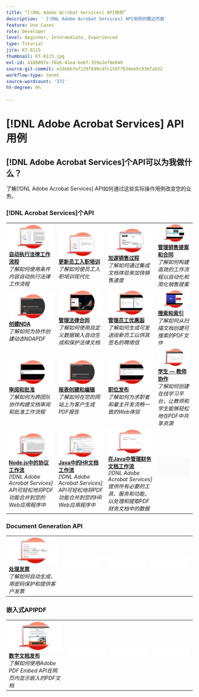 ```yaml
---
title: “[!DNL Adobe Acrobat Services] API用例”
description: ' [!DNL Adobe Acrobat Services] API用例的概述页面'
feature: Use Cases
role: Developer
level: Beginner, Intermediate, Experienced
type: Tutorial
jira: KT-8115
thumbnail: KT-8115.jpg
exl-id: 4188897e-f6e6-41ea-be6f-359a3ef0e040
source-git-commit: e2debb7ef139f890cdfc158f7634ee5c836fab32
workflow-type: tm+mt
source-wordcount: '371'
ht-degree: 0%

---
```


# [!DNL Adobe Acrobat Services] API用例

## [!DNL Adobe Acrobat Services]个API可以为我做什么？

了解[!DNL Adobe Acrobat Services] API如何通过这些实际操作用例改变您的业务。

### [!DNL Acrobat Services]个API

<table style="table-layout:fixed">
<tr>
  <td>
    <a href="automatelegalworkflows.md">
      <img alt="自动化法律工作流程" src="assets/automatelegal_thumb.png" />
    </a>
    <div>
    <a href="automatelegalworkflows.md"><strong>自动执行法律工作流程</strong></a>
    </div>
    <em>了解如何使用条件内容自动执行法律工作流程</em>
    <br>
  </td>
  <td>
      <a href="employeeonboarding.md">
        <img alt="更新员工入职培训" src="assets/employee_thumb.png" />
      </a>
      <div>
      <a href="employeeonboarding.md"><strong>更新员工入职培训</strong></a>
      </div>
      <em>了解如何使员工入职培训现代化</em>
      <br>
  </td>
  <td>
      <a href="acceleratesales.md">
        <img alt="加快销售过程" src="assets/accsales_thumb.png" />
      </a>
      <div>
      <a href="acceleratesales.md"><strong>加速销售过程</strong></a>
      </div>
      <em>了解如何通过集成文档体验来加快销售速度</em>
      <br>
    </td>
    <td>
      <a href="sales.md">
        <img alt="管理销售提案和合同" src="assets/sales_thumb.png" />
      </a>
      <div>
      <a href="sales.md"><strong>管理销售提案和合同</strong></a>
      </div>
      <em>了解如何构建高效的工作流程以自动化和简化销售提案</em>
      <br>
    </td>
</tr>
<tr>
  <td>
    <a href="nda.md">
      <img alt="创建NDA" src="assets/nda_thumb.png" />
    </a>
    <div>
    <a href="nda.md"><strong>创建NDA</strong></a>
    </div>
    <em>了解如何为协作创建动态NDAPDF</em>
    <br>
  </td>
  <td>
    <a href="legal.md">
      <img alt="管理法律合同" src="assets/legal_thumb.png" />
    </a>
    <div>
    <a href="legal.md"><strong>管理法律合同</strong></a>
    </div>
    <em>了解如何使用自定义数据输入自动生成和保护法律文档</em>
    <br>
  </td>
  <td>
    <a href="offer.md">
      <img alt="管理员工聘用信" src="assets/offer_thumb.png" />
    </a>
    <div>
    <a href="offer.md"><strong>管理员工优惠函</strong></a>
    </div>
    <em>了解如何生成可发送给新员工以供其签名的聘用信</em>
    <br>
  </td>
  <td>
    <a href="searching.md">
      <img alt="搜索和索引" src="assets/searching_thumb.png" />
    </a>
    <div>
    <a href="searching.md"><strong>搜索和索引</strong></a>
    </div>
    <em>了解如何从扫描文档创建可搜索的PDF文件</em>
    <br>
  </td>
</tr>
<tr>
  <td>
    <a href="reviews.md">
      <img alt="审阅和批准" src="assets/reviews_thumb.png" />
    </a>
    <div>
    <a href="reviews.md"><strong>审阅和批准</strong></a>
    </div>
    <em>了解如何为跨团队协作构建文档审阅和批准工作流程</em>
    <br>
  </td>
  <td>
    <a href="reportcreation.md">
      <img alt="创建和编辑报告" src="assets/report_thumb.png" />
    </a>
    <div>
    <a href="reportcreation.md"><strong>报表创建和编辑</strong></a>
    </div>
    <em>了解如何在您的网站上为客户生成PDF报告</em>
    <br>
  </td>
  <td>
    <a href="jobposting.md">
      <img alt="职位发布" src="assets/job_thumb.png" />
    </a>
    <div>
    <a href="jobposting.md"><strong>职位发布</strong></a>
    </div>
    <em>了解如何为求职者和雇主开发流畅一致的Web体验</em>
    <br>
  </td>
  <td>
    <a href="educationcollab.md">
      <img alt="师生合作" src="assets/edu_thumb.png" />
    </a>
    <div>
    <a href="educationcollab.md"><strong>学生 — 教师协作</strong></a>
    </div>
    <em>了解如何创建在线学习平台，让教师和学生能够轻松地在PDF中共享资源</em>
    <br>
  </td>
</tr>
<tr>
  <td>
    <a href="AgreementWorkflowsNodejs.md">
      <img alt="Node.js中的协议工作流" src="assets/AWNjs_thumb.png" />
    </a>
    <div>
    <a href="AgreementWorkflowsNodejs.md"><strong>Node.js中的协议工作流</strong></a>
    </div>
    <em>[!DNL Adobe Acrobat Services] API可轻松地将PDF功能合并到您的Web应用程序中</em>
    <br>
  </td>
  <td>
    <a href="HRAgreementWorkflowsJava.md">
      <img alt="Java中的HR文档工作流" src="assets/HRWJ_thumb.png" />
    </a>
    <div>
    <a href="HRAgreementWorkflowsJava.md"><strong>Java中的HR文档工作流</strong></a>
    </div>
    <em>[!DNL Adobe Acrobat Services] API可轻松地将PDF功能合并到您的HR Web应用程序中</em>
    <br>
  </td>
  <td>
    <a href="FinanceWorkflowsJava.md">
      <img alt="在Java中管理财务文档工作流" src="assets/FAWJ_thumb.png" />
    </a>
    <div>
    <a href="FinanceWorkflowsJava.md"><strong>在Java中管理财务文档工作流</strong></a>
    </div>
    <em>[!DNL Adobe Acrobat Services]提供所有必要的工具、服务和功能，以处理和提取PDF财务文档中的数据</em>
    <br>
  </td>
  <td>
    <img alt="间隔物" src="../assets/GrayBanner_Placeholder.png" />
    <div>
    <br>
  </td>
</tr>
</table>

### Document Generation API

<table style="table-layout:fixed">
<tr>
  <td>
    <a href="invoices.md">
      <img alt="处理发票" src="assets/invoices_thumb.png" />
    </a>
    <div>
    <a href="invoices.md"><strong>处理发票</strong></a>
    </div>
    <em>了解如何自动生成、用密码保护和提供客户发票</em>
    <br>
  </td>
  <td>
    <img alt="间隔物" src="../assets/WhiteBanner_Placeholder.png" />
    <div>
    <br>
  </td>
  <td>
    <img alt="间隔物" src="../assets/WhiteBanner_Placeholder.png" />
    <div>
    <br>
  </td>
  <td>
    <img alt="间隔物" src="../assets/WhiteBanner_Placeholder.png" />
    <div>
    <br>
  </td>
</tr>
</table>

### 嵌入式APIPDF

<table style="table-layout:fixed">
<tr>
   <td>
    <a href="ddppdfembedapi.md">
      <img alt="数字文档发布" src="assets/ddp_thumb.png" />
    </a>
    <div>
    <a href="ddppdfembedapi.md"><strong>数字文档发布</strong></a>
    </div>
    <em>了解如何使用Adobe PDF Embed API在网页内显示嵌入的PDF文档</em>
    <br>
  </td>
  <td>
    <img alt="间隔物" src="../assets/WhiteBanner_Placeholder.png" />
    <div>
    <br>
  </td>
  <td>
    <img alt="间隔物" src="../assets/WhiteBanner_Placeholder.png" />
    <div>
    <br>
  </td>
  <td>
    <img alt="间隔物" src="../assets/WhiteBanner_Placeholder.png" />
    <div>
    <br>
  </td>
</tr>
</table>
